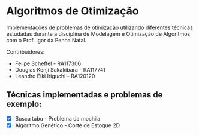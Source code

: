  # Algoritmos de Otimização

 Implementações de problemas de otimização utilizando diferentes técnicas
 estudadas durante a disciplina de Modelagem e Otimização de Algoritmos com
 o Prof. Igor da Penha Natal.

 Contribuidores:
 - Felipe Scheffel - RA117306
 - Douglas Kenji Sakakibara - RA117741
 - Leandro Eiki Iriguchi - RA120120

 ## Técnicas implementadas e problemas de exemplo:
 * [X] Busca tabu - Problema da mochila
 * [X] Algoritmo Genético - Corte de Estoque 2D